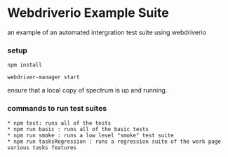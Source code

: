 # Webdriverio Example Suite
an example of an automated intergration test suite using webdriverio

### setup

  `npm install`
  
  `webdriver-manager start` 
  
  ensure that a local copy of spectrum is up and running. 
    
### commands to run test suites

    * npm test: runs all of the tests
    * npm run basic : runs all of the basic tests
    * npm run smoke : runs a low level "smoke" test suite
    * npm run tasksRegression : runs a regression suite of the work page various tasks features


